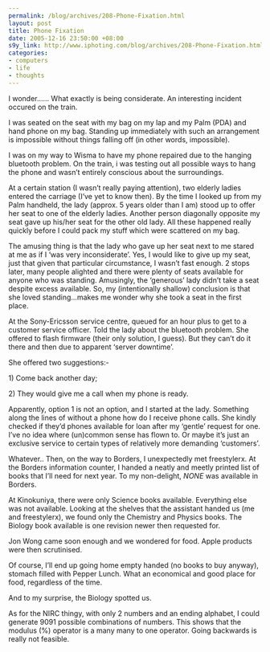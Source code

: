 ```yaml
--- 
permalink: /blog/archives/208-Phone-Fixation.html
layout: post
title: Phone Fixation
date: 2005-12-16 23:50:00 +08:00
s9y_link: http://www.iphoting.com/blog/archives/208-Phone-Fixation.html
categories: 
- computers
- life
- thoughts
---
```

<p class="whiteline"><p>I wonder...... What exactly is being considerate. An interesting incident occured on the train.</p>
</p><p class="whiteline"><p>I was seated on the seat with my bag on my lap and my Palm (PDA) and hand phone on my bag. Standing up immediately with such an arrangement is impossible without things falling off (in other words, impossible).</p>
</p><p class="whiteline"><p>I was on my way to Wisma to have my phone repaired due to the hanging bluetooth problem. On the train, i was testing out all possible ways to hang the phone and wasn&#8217;t entirely conscious about the surroundings.</p>
</p><p class="whiteline"><p>At a certain station (I wasn&#8217;t really paying attention), two elderly ladies entered the carriage (I&#8217;ve yet to know then). By the time I looked up from my Palm handheld, the lady (approx. 5 years older than I am) stood up to offer her seat to one of the elderly ladies. Another person diagonally opposite my seat gave up his/her seat for the other old lady. All these happened really quickly before I could pack my stuff which were scattered on my bag.</p>
</p><p class="whiteline"><p>The amusing thing is that the lady who gave up her seat next to me stared at me as if I &#8216;was very inconsiderate&#8217;. Yes, I would like to give up my seat, just that given that particular circumstance, I wasn&#8217;t fast enough. 2 stops later, many people alighted and there were plenty of seats available for anyone who was standing. Amusingly, the &#8216;generous&#8217; lady didn&#8217;t take a seat despite excess available. So, my (intentionally shallow) conclusion is that she loved standing...makes me wonder why she took a seat in the first place.</p>
</p><p class="whiteline"><p>At the Sony-Ericsson service centre, queued for an hour plus to get to a customer service officer. Told the lady about the bluetooth problem. She offered to flash firmware (their only solution, I guess). But they can&#8217;t do it there and then due to apparent &#8216;server downtime&#8217;.</p>
</p><p class="whiteline"><p>She offered two suggestions:-</p>
</p><p class="break"><p>1) Come back another day;</p><p class="whiteline">2) They would give me a call when my phone is ready.</p>
</p><p class="whiteline"><p>Apparently, option 1 is not an option, and I started at the lady. Something along the lines of without a phone how do I receive phone calls. She kindly checked if they&#8217;d phones available for loan after my &#8216;gentle&#8217; request for one. I&#8217;ve no idea where (un)common sense has flown to. Or maybe it&#8217;s just an exclusive service to certain types of relatively more demanding &#8216;customers&#8217;.</p>
</p><p class="whiteline"><p>Whatever.. Then, on the way to Borders, I unexpectedly met freestylerx. At the Borders information counter, I handed a neatly and meetly printed list of books that I&#8217;ll need for next year. To my non-delight, <em>NONE</em> was available in Borders.</p>
</p><p class="whiteline"><p>At Kinokuniya, there were only Science books available. Everything else was not available. Looking at the shelves that the assistant handed us (me and freestylerx), we found only the Chemistry and Physics books. The Biology book available is one revision newer then requested for.</p>
</p><p class="whiteline"><p>Jon Wong came soon enough and we wondered for food. Apple products were then scrutinised.</p>
</p><p class="whiteline"><p>Of course, I&#8217;ll end up going home empty handed (no books to buy anyway), stomach filled with Pepper Lunch. What an economical and good place for food, regardless of the time.</p>
</p><p class="whiteline"><p>And to my surprise, the Biology spotted us.</p>
</p><p class="break"><p>As for the NIRC thingy, with only 2 numbers and an ending alphabet, I could generate 9091 possible combinations of numbers. This shows that the modulus (%) operator is a many many to one operator. Going backwards is really not feasible.</p></p>
